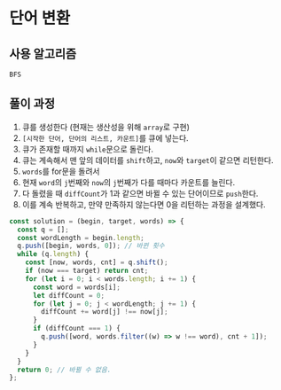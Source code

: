 # 단어 변환
## 사용 알고리즘
`BFS`
## 풀이 과정

1. 큐를 생성한다 (현재는 생산성을 위해 `array`로 구현)
2. `[시작한 단어, 단어의 리스트, 카운트]`를 큐에 넣는다.
3. 큐가 존재할 때까지 `while`문으로 돌린다.
4. 큐는 계속해서 맨 앞의 데이터를 `shift`하고, `now`와 `target`이 같으면 리턴한다.
5. `words`를 for문을 돌려서
6. 현재 `word`의 `j`번째와 `now`의 `j`번째가 다를 때마다 카운트를 늘린다.
7. 다 돌렸을 때 `diffCount`가 1과 같으면 바뀔 수 있는 단어이므로 `push`한다.
8. 이를 계속 반복하고, 만약 만족하지 않는다면 0을 리턴하는 과정을 설계했다.

```js
const solution = (begin, target, words) => {
  const q = [];
  const wordLength = begin.length;
  q.push([begin, words, 0]); // 바뀐 횟수
  while (q.length) {
    const [now, words, cnt] = q.shift();
    if (now === target) return cnt;
    for (let i = 0; i < words.length; i += 1) {
      const word = words[i];
      let diffCount = 0;
      for (let j = 0; j < wordLength; j += 1) {
        diffCount += word[j] !== now[j];
      }
      if (diffCount === 1) {
        q.push([word, words.filter((w) => w !== word), cnt + 1]);
      }
    }
  }
  return 0; // 바뀔 수 없음.
};
```
